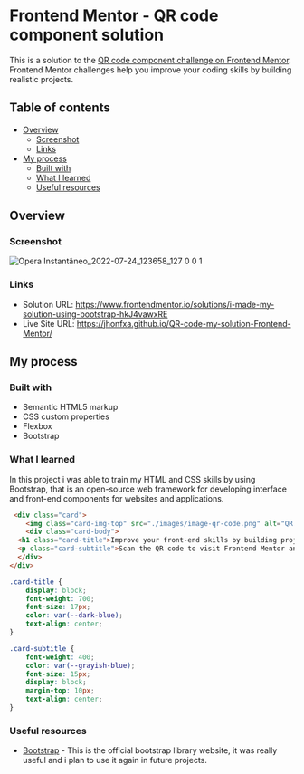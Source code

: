 # Frontend Mentor - QR code component solution

This is a solution to the [QR code component challenge on Frontend Mentor](https://www.frontendmentor.io/challenges/qr-code-component-iux_sIO_H). Frontend Mentor challenges help you improve your coding skills by building realistic projects. 

## Table of contents

- [Overview](#overview)
  - [Screenshot](#screenshot)
  - [Links](#links)
- [My process](#my-process)
  - [Built with](#built-with)
  - [What I learned](#what-i-learned)
  - [Useful resources](#useful-resources)

## Overview

### Screenshot
![Opera Instantâneo_2022-07-24_123658_127 0 0 1](https://user-images.githubusercontent.com/101012380/180654880-a85773e9-08a4-4589-a9dc-bf9c07ca595b.png)



### Links

- Solution URL: https://www.frontendmentor.io/solutions/i-made-my-solution-using-bootstrap-hkJ4vawxRE
- Live Site URL: https://jhonfxa.github.io/QR-code-my-solution-Frontend-Mentor/

## My process

### Built with

- Semantic HTML5 markup
- CSS custom properties
- Flexbox
- Bootstrap


### What I learned

In this project i was able to train my HTML and CSS skills by using Bootstrap, that is an open-source web framework for developing interface and front-end components for websites and applications.

```html
 <div class="card">
    <img class="card-img-top" src="./images/image-qr-code.png" alt="QR Code">
    <div class="card-body">
  <h1 class="card-title">Improve your front-end skills by building projects</h1>
  <p class="card-subtitle">Scan the QR code to visit Frontend Mentor and take your coding skills to the next level</p>
  </div>
</div>
```
```css
.card-title {
    display: block;
    font-weight: 700;
    font-size: 17px;
    color: var(--dark-blue);
    text-align: center;
}

.card-subtitle {
    font-weight: 400;
    color: var(--grayish-blue);
    font-size: 15px;
    display: block;
    margin-top: 10px;
    text-align: center;
}
```

### Useful resources

- [Bootstrap](https://www.example.com) - This is the official bootstrap library website, it was really useful and i plan to use it again in future projects.

